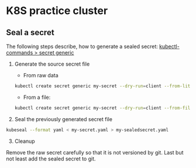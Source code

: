 # K8S practice cluster

## Seal a secret

The following steps describe, how to generate a sealed secret: [kubectl-commands > secret generic](https://kubernetes.io/docs/reference/generated/kubectl/kubectl-commands#-em-secret-generic-em-)

1. Generate the source secret file
    * From raw data
    ```sh
    kubectl create secret generic my-secret --dry-run=client --from-literal=name=secretname --from-literal=password=topsecret -o yaml > my-secret.yaml
    ```

    * From a file:
    ```sh
    kubectl create secret generic my-secret --dry-run=client --from-file=mysecret=path/to/mysecret -o yaml > my-secret.yaml
    ```

2. Seal the previously generated secret file
```sh
kubeseal --format yaml < my-secret.yaml > my-sealedsecret.yaml
```

3. Cleanup

Remove the raw secret carefully so that it is not versioned by git. Last but not least add the sealed secret to git. 

